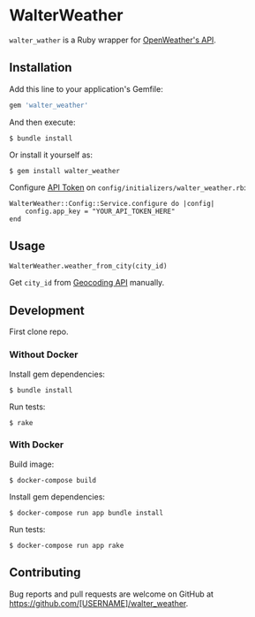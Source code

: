 # WalterWeather

`walter_wather` is a Ruby wrapper for [OpenWeather's API](https://openweathermap.org/api).

## Installation

Add this line to your application's Gemfile:

```ruby
gem 'walter_weather'
```

And then execute:

    $ bundle install

Or install it yourself as:

    $ gem install walter_weather

Configure [API Token](https://home.openweathermap.org/api_keys) on `config/initializers/walter_weather.rb`:

    WalterWeather::Config::Service.configure do |config|
        config.app_key = "YOUR_API_TOKEN_HERE"
    end

## Usage

    WalterWeather.weather_from_city(city_id)
Get `city_id` from [Geocoding API](https://openweathermap.org/api/geocoding-api) manually.

## Development

First clone repo.

### Without Docker

Install gem dependencies:

    $ bundle install

Run tests:

    $ rake

### With Docker

Build image:

    $ docker-compose build

Install gem dependencies:

    $ docker-compose run app bundle install

Run tests:

    $ docker-compose run app rake

## Contributing

Bug reports and pull requests are welcome on GitHub at https://github.com/[USERNAME]/walter_weather.
